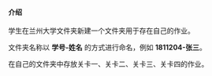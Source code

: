 #### 介绍

学生在兰州大学文件夹新建一个文件夹用于存在自己的作业。

文件夹名称以 **学号-姓名** 的方式进行命名，例如 **1811204-张三**。

在自己的文件夹中存放关卡一、关卡二、关卡三、关卡四的作业。
